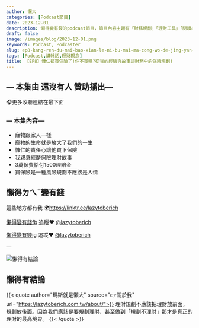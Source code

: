 ```yaml
---
author: 懶大
categories: [Podcast節目]
date: 2023-12-01
description: 懶得變有錢的podcast節目，節目內容主題有「財務規劃」「理財工具」「閱讀心得」「職涯與生活」，內容涵蓋了你與金錢會產生的所有關係。如果想要讓自己對「財務規劃」的本質有更進一步的認識，歡迎訂閱、追蹤、分享並歡迎進一步提出你的想法，讓更多人一起財務有規劃、快樂有方法。
draft: false
image: /images/blog/2023-12-01.png
keywords: Podcast, Podcaster
slug: ep8-kang-ren-du-mai-bao-xian-le-ni-bu-mai-ma-cong-wo-de-jing-yan-yu-gu-shi-tan-cai-wu-zhong-de-bao-xian-gui-hua
tags: [Podcast,講幹話,理財觀念]
title: 【EP8】慷仁都買保險了!你不買嗎?從我的經驗與故事談財務中的保險規劃!
---
```

## — 本集由 還沒有人 贊助播出—

🎧更多收聽連結在最下面

### — 本集內容 —

- 寵物跟家人一樣
- 寵物的生命就是放大了我們的一生
- 慷仁的責任心讓他買下保險
- 我親身經歷保險理財故事
- 3萬保費給付1500理賠金
- 買保險是一種風險規劃不應該是人情

## 懶得ㄉㄟˇ變有錢

這些地方都有我 🌍https://linktr.ee/lazytoberich

[懶得變有錢fb](https://www.facebook.com/lazytoberich) 追蹤❤️ [@lazytoberich](https://www.facebook.com/lazytoberich)

[懶得變有錢ig](https://www.instagram.com/lazytoberich/) 追蹤❤️ [@lazytoberich](https://www.instagram.com/lazytoberich/)

—



![懶得有結論](/images/blog/lazytobeconclude.svg)
## 懶得有結論

{{< quote author="瑪斯就是懶大" source="👉關於我" url="https://lazytoberich.com.tw/about/">}}
理財規劃不應該把理財放前面，規劃放後面。因為我們應該是要規劃理財、甚至做到「規劃不理財」那才是真正的理財的最高境界。
{{< /quote >}}





